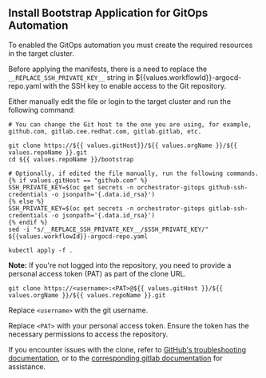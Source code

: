 ## Install Bootstrap Application for GitOps Automation

To enabled the GitOps automation you must create the required resources in the target cluster.

Before applying the manifests, there is a need to replace the `__REPLACE_SSH_PRIVATE_KEY__` string in ${{values.workflowId}}-argocd-repo.yaml with the SSH key to enable access to the Git repository.

Either manually edit the file or login to the target cluster and run the following command:

```
# You can change the Git host to the one you are using, for example, github.com, gitlab.cee.redhat.com, gitlab.gitlab, etc.

git clone https://${{ values.gitHost}}/${{ values.orgName }}/${{ values.repoName }}.git
cd ${{ values.repoName }}/bootstrap

# Optionally, if edited the file manually, run the following commands. 
{% if values.gitHost == "github.com" %}
SSH_PRIVATE_KEY=$(oc get secrets -n orchestrator-gitops github-ssh-credentials -o jsonpath='{.data.id_rsa}') 
{% else %}
SSH_PRIVATE_KEY=$(oc get secrets -n orchestrator-gitops gitlab-ssh-credentials -o jsonpath='{.data.id_rsa}') 
{% endif %}
sed -i "s/__REPLACE_SSH_PRIVATE_KEY__/$SSH_PRIVATE_KEY/" ${{values.workflowId}}-argocd-repo.yaml

kubectl apply -f .
```

**Note:** If you're not logged into the repository, you need to provide a personal access token (PAT) as part of the clone URL.

```
git clone https://<username>:<PAT>@${{ values.gitHost }}/${{ values.orgName }}/${{ values.repoName }}.git
```

Replace `<username>` with the git username.

Replace `<PAT>` with your personal access token. Ensure the token has the necessary permissions to access the repository.

If you encounter issues with the clone, refer to [GitHub's troubleshooting documentation](https://docs.github.com/en/repositories/creating-and-managing-repositories/troubleshooting-cloning-errors), or to the [corresponding gitlab documentation](https://docs.gitlab.com/ee/user/project/repository/) for assistance.
